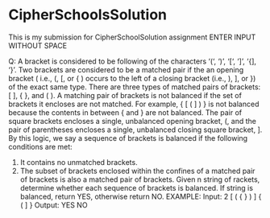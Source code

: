 # CipherSchoolsSolution
This is my submission for CipherSchoolSolution assignment
ENTER INPUT WITHOUT SPACE

Q: A bracket is considered to be following of the characters ‘(‘, ‘)’, ‘[‘, ‘]’, ‘{], ‘}’.
Two brackets are considered to be a matched pair if the an opening bracket
( i.e., (, [, or { ) occurs to the left of a closing bracket (i.e., ), ], or }) of the exact same
type. There are three types of matched pairs of brackets: [ ], { }, and ( ).
A matching pair of brackets is not balanced if the set of brackets it encloses are not
matched.
For example, { [ ( ] ) } is not balanced because the contents in
between { and } are not balanced. The pair of square brackets encloses a single,
unbalanced opening bracket, (, and the pair of parentheses encloses a single,
unbalanced closing square bracket, ].
By this logic, we say a sequence of brackets is balanced if the following conditions
are met:
1. It contains no unmatched brackets.
2. The subset of brackets enclosed within the confines of a matched pair of brackets
is also a matched pair of brackets.
Given n string of rackets, determine whether each sequence of brackets is
balanced. If string is balanced, return YES, otherwise return NO.
EXAMPLE:
Input:
2
[ ( { } ) ]
{ ( ] }
Output:
YES
NO


